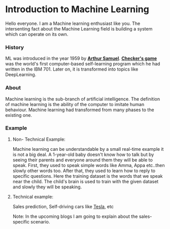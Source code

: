 # Introduction to Machine Learning

Hello everyone. I am a Machine learning enthusiast like you. The intersenting fact about the Machine Learning field is building a system which can operate on its own.

### History

ML was introduced in the year 1959 by [**Arthur Samuel**](https://en.wikipedia.org/wiki/Arthur_Samuel_(computer_scientist)). [**Checker's game**](http://www.incompleteideas.net/book/ebook/node109.html) was the world's first computer-based self-learning program which he had written in the IBM 701. Later on, it is transformed into topics like DeepLearning.

### About

Machine learning is the sub-branch of artificial intelligence. The definition of machine learning is the ability of the computer to imitate human behaviour. Machine learning had transformed from many phases to the existing one.

### Example

1. Non- Technical Example:
    
    Machine learning can be understandable by a small real-time example it is not a big deal. A 1-year-old baby doesn't know how to talk but by seeing their parents and everyone around them they will be able to speak. First, they used to speak simple words like Amma, Appa etc..then slowly other words too. After that, they used to learn how to reply to specific questions. Here the training dataset is the words that we speak near the child. The child's brain is used to train with the given dataset and slowly they will be speaking.
    
2. Technical example:
    
    Sales prediction, Self-driving cars like [Tesla](http://tesla.com/about), etc
    
    Note: In the upcoming blogs I am going to explain about the sales-specific scenario.